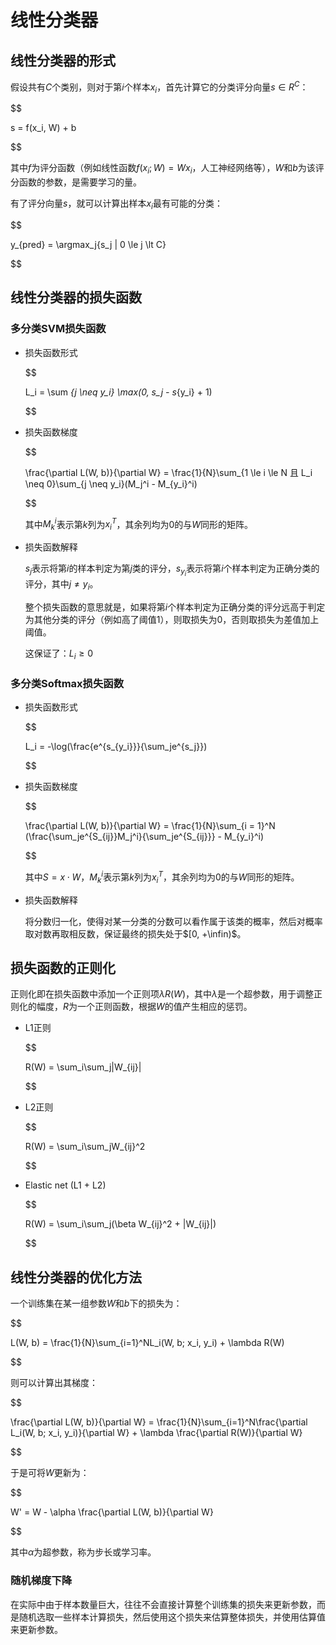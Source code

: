 # 线性分类器

## 线性分类器的形式

假设共有$C$个类别，则对于第$i$个样本$x_i$，首先计算它的分类评分向量$s \in R^C$：

$$

s = f(x_i, W) + b

$$

其中$f$为评分函数（例如线性函数$f(x_i; W) = Wx_i$，人工神经网络等），$W$和$b$为该评分函数的参数，是需要学习的量。

有了评分向量$s$，就可以计算出样本$x_i$最有可能的分类：

$$

y_{pred} = \argmax_j\{s_j | 0 \le j \lt C\}

$$

## 线性分类器的损失函数

### 多分类SVM损失函数

* 损失函数形式

  $$

  L_i = \sum _{j \neq y_i} \max(0, s_j - s_{y_i} + 1)

  $$

* 损失函数梯度
  
  $$

  \frac{\partial L(W, b)}{\partial W} = \frac{1}{N}\sum_{1 \le i \le N 且 L_i \neq 0}\sum_{j \neq y_i}(M_j^i - M_{y_i}^i)

  $$

  其中$M_k^i$表示第$k$列为$x_i^T$，其余列均为$\boldsymbol{} 0$的与$W$同形的矩阵。

* 损失函数解释

  $s_j$表示将第$i$的样本判定为第$j$类的评分，$s_{y_i}$表示将第$i$个样本判定为正确分类的评分，其中$j \neq y_i$。

  整个损失函数的意思就是，如果将第$i$个样本判定为正确分类的评分远高于判定为其他分类的评分（例如高了阈值$1$），则取损失为$0$，否则取损失为差值加上阈值。

  这保证了：$L_i \ge 0$

### 多分类Softmax损失函数

* 损失函数形式

  $$

  L_i = -\log(\frac{e^{s_{y_i}}}{\sum_je^{s_j}})

  $$

* 损失函数梯度
  
  $$

  \frac{\partial L(W, b)}{\partial W} = \frac{1}{N}\sum_{i = 1}^N (\frac{\sum_je^{S_{ij}}M_j^i}{\sum_je^{S_{ij}}} - M_{y_i}^i)

  $$

  其中$S = x \cdot W$，$M_k^i$表示第$k$列为$x_i^T$，其余列均为$\boldsymbol{} 0$的与$W$同形的矩阵。

* 损失函数解释

  将分数归一化，使得对某一分类的分数可以看作属于该类的概率，然后对概率取对数再取相反数，保证最终的损失处于$[0, +\infin)$。

## 损失函数的正则化

正则化即在损失函数中添加一个正则项$\lambda R(W)$，其中$\lambda$是一个超参数，用于调整正则化的幅度，$R$为一个正则函数，根据$W$的值产生相应的惩罚。

* L1正则
  
  $$

  R(W) = \sum_i\sum_j|W_{ij}|

  $$

* L2正则
  
  $$

  R(W) = \sum_i\sum_jW_{ij}^2

  $$

* Elastic net (L1 + L2)
  
  $$

  R(W) = \sum_i\sum_j(\beta W_{ij}^2 + |W_{ij}|)

  $$

## 线性分类器的优化方法

一个训练集在某一组参数$W$和$b$下的损失为：

$$

L(W, b) = \frac{1}{N}\sum_{i=1}^NL_i(W, b; x_i, y_i) + \lambda R(W)

$$

则可以计算出其梯度：

$$

\frac{\partial L(W, b)}{\partial W} = \frac{1}{N}\sum_{i=1}^N\frac{\partial L_i(W, b; x_i, y_i)}{\partial W} + \lambda \frac{\partial R(W)}{\partial W}

$$

于是可将$W$更新为：

$$

W' = W - \alpha \frac{\partial L(W, b)}{\partial W}

$$

其中$\alpha$为超参数，称为步长或学习率。

### 随机梯度下降

在实际中由于样本数量巨大，往往不会直接计算整个训练集的损失来更新参数，而是随机选取一些样本计算损失，然后使用这个损失来估算整体损失，并使用估算值来更新参数。


